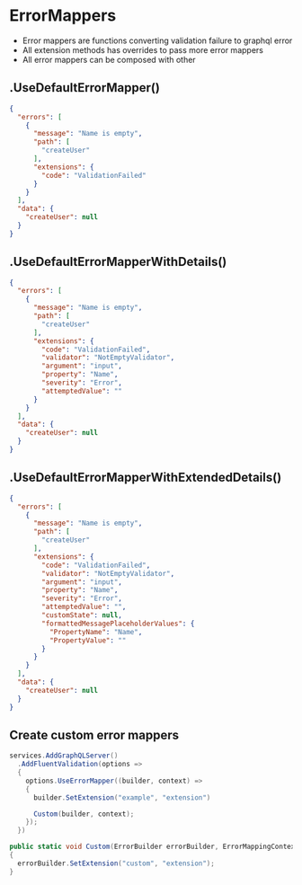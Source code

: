 
# ErrorMappers

- Error mappers are functions converting validation failure to graphql error
- All extension methods has overrides to pass more error mappers
- All error mappers can be composed with other

## .UseDefaultErrorMapper()

```json
{
  "errors": [
    {
      "message": "Name is empty",
      "path": [
        "createUser"
      ],
      "extensions": {
        "code": "ValidationFailed"
      }
    }
  ],
  "data": {
    "createUser": null
  }
}
```

## .UseDefaultErrorMapperWithDetails()

```json
{
  "errors": [
    {
      "message": "Name is empty",
      "path": [
        "createUser"
      ],
      "extensions": {
        "code": "ValidationFailed",
        "validator": "NotEmptyValidator",
        "argument": "input",
        "property": "Name",
        "severity": "Error",
        "attemptedValue": ""
      }
    }
  ],
  "data": {
    "createUser": null
  }
}
```

## .UseDefaultErrorMapperWithExtendedDetails()

```json
{
  "errors": [
    {
      "message": "Name is empty",
      "path": [
        "createUser"
      ],
      "extensions": {
        "code": "ValidationFailed",
        "validator": "NotEmptyValidator",
        "argument": "input",
        "property": "Name",
        "severity": "Error",
        "attemptedValue": "",
        "customState": null,
        "formattedMessagePlaceholderValues": {
          "PropertyName": "Name",
          "PropertyValue": ""
        }
      }
    }
  ],
  "data": {
    "createUser": null
  }
}
```

## Create custom error mappers

```cs
services.AddGraphQLServer()
  .AddFluentValidation(options =>
  {
    options.UseErrorMapper((builder, context) =>
    {
      builder.SetExtension("example", "extension")

      Custom(builder, context);
    });
  })

public static void Custom(ErrorBuilder errorBuilder, ErrorMappingContext mappingContext)
{
  errorBuilder.SetExtension("custom", "extension");
}
```
